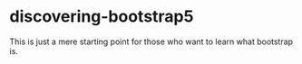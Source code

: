 # discovering-bootstrap5 

This is just a mere starting point for those who want to learn what bootstrap is. 
